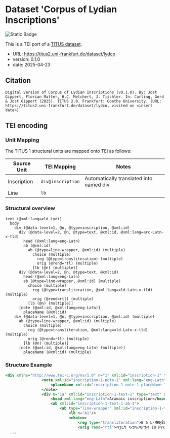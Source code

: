# Dataset 'Corpus of Lydian Inscriptions'

![Static Badge](https://img.shields.io/badge/TEI_validation-passing-green)

This is a TEI port of a [TITUS dataset](http://titus.uni-frankfurt.de/texte/etcs/anatol/lydian/lydco.htm).

* URL: https://titus2.uni-frankfurt.de/dataset/lydco
* version: 0.1.0
* date: 2025-04-23

## Citation
```text
Digital version of Corpus of Lydian Inscriptions (v0.1.0). By: Jost Gippert, Florian Matter, H.C. Melchert, J. Tischler. In: Carling, Gerd & Jost Gippert (2025). TITUS 2.0. Frankfurt: Goethe University. (URL: https://titus2.uni-frankfurt.de/dataset/lydco, visited on <insert date>)
```

## TEI encoding


### Unit Mapping
The TITUS 1 structural units are mapped onto TEI as follows:

| Source Unit | TEI Mapping | Notes |
|-------------|-------------|-------|
| Inscription | `div@inscription` | Automatically translated into named div |
| Line | `lb` |  |

### Structural overview
```text
text (@xml:lang=xld-Lydi)
  body
    div (@data-level=1, @n, @type=inscription, @xml:id)
      div (@data-level=2, @n, @type=text, @xml:id, @xml:lang=arc-Latn-x-tld)
        head (@xml:lang=eng-Latn)
        ab (@xml:id)
          ab (@type=line-wrapper, @xml:id) (multiple)
            choice (multiple)
              reg (@type=transliteration) (multiple)
              orig (@rend=rtl) (multiple)
            [lb (@n) (multiple)]
      div (@data-level=2, @n, @type=text, @xml:id)
        head (@xml:lang=eng-Latn)
        ab (@type=line-wrapper, @xml:id) (multiple)
          choice (multiple)
            reg (@type=transliteration, @xml:lang=xld-Latn-x-tld) (multiple)
            orig (@rend=rtl) (multiple)
          [lb (@n) (multiple)]
      [note (@xml:id, @xml:lang=eng-Latn)]
        placeName (@xml:id)
    div (@data-level=1, @n, @type=inscription, @xml:id) (multiple)
      ab (@type=line-wrapper, @xml:id) (multiple)
        choice (multiple)
          reg (@type=transliteration, @xml:lang=xld-Latn-x-tld) (multiple)
          orig (@rend=rtl) (multiple)
        [lb (@n) (multiple)]
      [note (@xml:id, @xml:lang=eng-Latn) (multiple)]
        placeName (@xml:id) (multiple)
```

### Structure Example

```xml
<div xmlns="http://www.tei-c.org/ns/1.0" n="1" xml:id="inscription-1" type="inscription" data-level="1">
				<note xml:id="inscription-1-note-1" xml:lang="eng-Latn">
					<placeName xml:id="inscription-1-note-1-placeName-1">Sardes</placeName>
				</note>
				<div n="1a" xml:id="inscription-1-text-1" type="text" data-level="2" xml:lang="arc-Latn-x-tld">
					<head xml:lang="eng-Latn">Aramaic inscription</head>
					<ab xml:id="inscription-1-text-1-ab-1">
						<ab type="line-wrapper" xml:id="inscription-1-text-1-ab-2">
							<lb n="A1"/>
							<choice>
								<reg type="transliteration">B 5 L-MRḤŠWN ŠNT 10 ՚RTḤŠSŠ MLK՚</reg>
								<orig rend="rtl">𐡁 5 𐡋-𐡌𐡓𐡇𐡔𐡅𐡍 𐡔𐡍𐡕 10 𐡀𐡓𐡕𐡇𐡔𐡎𐡔 𐡌𐡋𐡊𐡀</orig>
  ...
```

